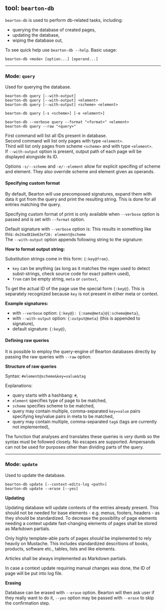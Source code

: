 ## tool: `bearton-db`

`bearton-db` is used to perform db-related tasks, including:

- querying the database of created pages,
- updating the database,
- wiping the database out,

To see quick help use `bearton-db --help`.
Basic usage:

```
bearton-db <mode> [option...] [operand...]
```

----

### Mode: `query`

Used for querying the database.

```
bearton-db query [--with-output]
bearton-db query [--with-output] <element>
bearton-db query [--with-output] <scheme> <element>

bearton-db query [-s <scheme>] [-e <element>] 

bearton-db --verbose query --format "<format>" <element>
bearton-db query --raw "<query>"
```

First command will list all IDs present in database.  
Second command will list only pages with type `<element>`.  
Third will list only pages from scheme `<scheme>` and with type `<element>`.  
If `--with-output` option is present, output path of each page will be displayed alongside its ID.

Options `-s/--scheme` and `-e/--element` allow for explicit specifing of scheme and element.
They also override scheme and element given as operands.


#### Specifying custom format

By default, Bearton will use precomposed signatures, expand them with data it got from the query and
print the resulting string.
This is done for all entries matching the query.

Specifying custom format of print is only available when `--verbose` option is passed and
is set with `--format` option.

Default signature with `--verbose` option is: 
This results in something like this: `de24ad81be63ef26: element@scheme`  
The `--with-output` option appends following string to the signature: 

**How to format output string:**

Substitution strings come in this form: `{:key@from}`.

- `key` can be anything (as long as it matches the regex used to detect subst-strings, check source code for exact pattern used),
- `from` can be empty string, `meta` or `context`,

To get the actual ID of the page use the special form `{:key@}`.
This is separately recognized because `key` is not present in either meta or context.

**Example signatures:**

- with `--verbose` option: `{:key@}: {:name@meta}@{:scheme@meta}`,
- with `--with-output` option: `{:output@meta}` (this is appended to signature),
- default signature: `{:key@}`,


#### Defining raw queries

It is possible to employ the query-engine of Bearton databases directly by passing the raw queries with `--raw` option.

**Structure of raw queries**

Syntax: `#element@scheme&key=value&tag`

Explanations:

- query starts with a hashbang: `#`,
- `element` specifies type of page to be matched,
- `scheme` specifies scheme to be matched,
- query may contain multiple, comma-separated `key=value` pairs specifying key/value pairs in meta to be matched,
- query may contain multiple, comma-separated `tag`s (tags are currently not implemented),

The function that analyses and translates these queries is *very* dumb so the syntax must be followed closely.
No escapes are supported. Ampersands can not be used for purposes other than dividing parts of the query.


----

### Mode: `update`

Used to update the database.

```
bearton-db update [--context-edits-log <path>]
bearton-db update --erase [--yes]
```

**Updating**

Updating database will update contexts of the entries already present.
This should not be needed for base elements - e.g. menus, footers, headers - as they should be standardized.
To decrease the possibility of page elements needing a context update fast-changing elements of pages shall
be stored as Markdown partials.

Only highly template-able parts of pages *should* be implemented to rely heavily on Mustache.
This includes standardized descritions of books, products, software etc., tables, lists and like elements.

Articles shall be always implemented as Markdown partials.

In case a context update requiring manual changes was done, the ID of page will be put into log file.

**Erasing**

Database can be erased with `--erase` option.
Bearton will then ask user if they really want to do it, `--yes` option may be passed with `--erase`
to skip the confirmation step.
